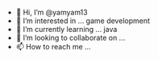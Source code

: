 - 👋 Hi, I’m @yamyam13
- 👀 I’m interested in ... game development
- 🌱 I’m currently learning ... java
- 💞️ I’m looking to collaborate on ...
- 📫 How to reach me ...

<!---
yamyam13/yamyam13 is a ✨ special ✨ repository because its `README.md` (this file) appears on your GitHub profile.
You can click the Preview link to take a look at your changes.
--->
